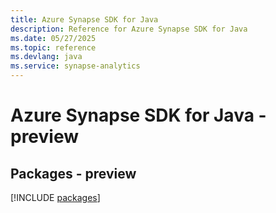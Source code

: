 ```yaml
---
title: Azure Synapse SDK for Java
description: Reference for Azure Synapse SDK for Java
ms.date: 05/27/2025
ms.topic: reference
ms.devlang: java
ms.service: synapse-analytics
---
```

# Azure Synapse SDK for Java - preview
## Packages - preview
[!INCLUDE [packages](synapse-index.md)]
